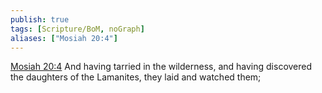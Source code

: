 ```yaml
---
publish: true
tags: [Scripture/BoM, noGraph]
aliases: ["Mosiah 20:4"]
---
```

[Mosiah 20:4](https://churchofjesuschrist.org/study/scriptures/bofm/mosiah/20?lang=eng&id=p4#p4) And having tarried in the wilderness, and having discovered the daughters of the Lamanites, they laid and watched them;
